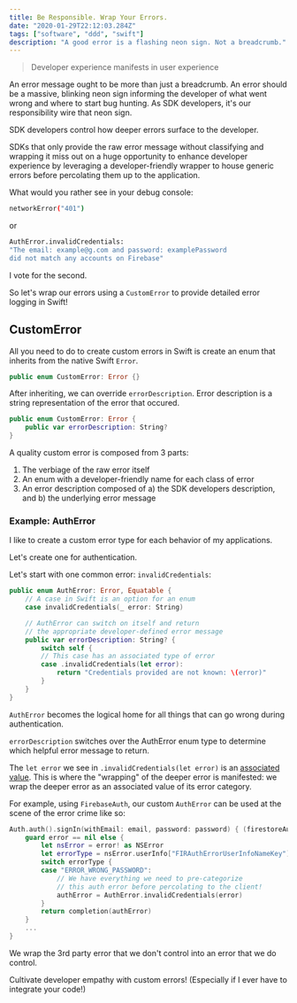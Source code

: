 ```yaml
---
title: Be Responsible. Wrap Your Errors.
date: "2020-01-29T22:12:03.284Z"
tags: ["software", "ddd", "swift"]
description: "A good error is a flashing neon sign. Not a breadcrumb."
---
```


<blockquote>Developer experience manifests in user experience</blockquote>

An error message ought to be more than just a breadcrumb. An error should be a massive, blinking neon sign informing the developer of what went wrong and where to start bug hunting. As SDK developers, it's our responsibility wire that neon sign.

SDK developers control how deeper errors surface to the developer.

SDKs that only provide the raw error message without classifying and wrapping it miss out on a huge opportunity to enhance developer experience by leveraging a developer-friendly wrapper to house generic errors before percolating them up to the application.

What would you rather see in your debug console:

<div class="impl">

```bash
networkError("401")
```

</div>

or

<div class="impl">

```bash
AuthError.invalidCredentials:
"The email: example@g.com and password: examplePassword
did not match any accounts on Firebase"
```

</div>

I vote for the second.

So let's wrap our errors using a `CustomError` to provide detailed error logging in Swift!

<h2>CustomError</h2>

All you need to do to create custom errors in Swift is create an enum that inherits from the native Swift `Error`.

<div class="impl">

```swift
public enum CustomError: Error {}
```

</div>

After inheriting, we can override `errorDescription`. Error description is a string representation of the error that occured.

<div class="impl">

```swift
public enum CustomError: Error {
    public var errorDescription: String?
}
```

</div>

A quality custom error is composed from 3 parts:

1. The verbiage of the raw error itself
2. An enum with a developer-friendly name for each class of error
3. An error description composed of a) the SDK developers description, and b) the underlying error message

<h3>Example: AuthError</h3>

I like to create a custom error type for each behavior of my applications.

Let's create one for authentication.

Let's start with one common error: `invalidCredentials`:

<div class="impl">

```swift
public enum AuthError: Error, Equatable {
    // A case in Swift is an option for an enum
    case invalidCredentials(_ error: String)

    // AuthError can switch on itself and return
    // the appropriate developer-defined error message
    public var errorDescription: String? {
        switch self {
        // This case has an associated type of error
        case .invalidCredentials(let error):
            return "Credentials provided are not known: \(error)"
        }
    }
}
```

</div>

`AuthError` becomes the logical home for all things that can go wrong during authentication.

`errorDescription` switches over the AuthError enum type to determine which helpful error message to return.

The `let error` we see in `.invalidCredentials(let error)` is an [associated value](https://docs.swift.org/swift-book/LanguageGuide/Enumerations.html). This is where the "wrapping" of the deeper error is manifested: we wrap the deeper error as an associated value of its error category.

For example, using `FirebaseAuth`, our custom `AuthError` can be used at the scene of the error crime like so:

<div class="impl">

```swift
Auth.auth().signIn(withEmail: email, password: password) { (firestoreAuthResult, error) in
    guard error == nil else {
        let nsError = error! as NSError
        let errorType = nsError.userInfo["FIRAuthErrorUserInfoNameKey"] as? String
        switch errorType {
        case "ERROR_WRONG_PASSWORD":
            // We have everything we need to pre-categorize
            // this auth error before percolating to the client!
            authError = AuthError.invalidCredentials(error)
        }
        return completion(authError)
    }
    ...
}
```

</div>

We wrap the 3rd party error that we don't control into an error that we do control.

Cultivate developer empathy with custom errors! (Especially if I ever have to integrate your code!)
